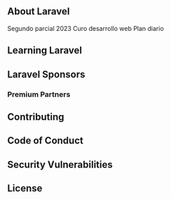 
## About Laravel
Segundo parcial 2023
Curo desarrollo web
Plan diario

## Learning Laravel


## Laravel Sponsors

### Premium Partners



## Contributing

## Code of Conduct


## Security Vulnerabilities


## License

